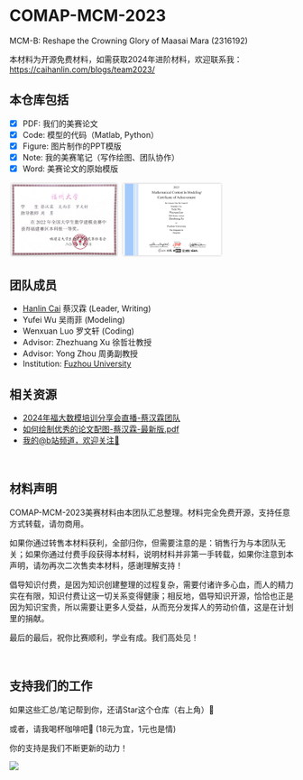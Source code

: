 # COMAP-MCM-2023

MCM-B: Reshape the Crowning Glory of Maasai Mara (2316192)

本材料为开源免费材料，如需获取2024年进阶材料，欢迎联系我：https://caihanlin.com/blogs/team2023/

## 本仓库包括

- [x] PDF: 我们的美赛论文
- [x] Code: 模型的代码（Matlab, Python）
- [x] Figure: 图片制作的PPT模版
- [x] Note: 我的美赛笔记（写作绘图、团队协作）
- [x] Word: 美赛论文的原始模版

<div class="second">
<img src = "Figure/prize/CUMCM-2022.png" width = 38.5%>
<img src = "Figure/prize/IMCM-2023.png" width = 36.0%>
</div>

## 团队成员

- [Hanlin Cai](https://caihanlin.com/) 蔡汉霖 (Leader, Writing)
- Yufei Wu 吴雨菲 (Modeling)
- Wenxuan Luo 罗文轩 (Coding)
- Advisor: Zhezhuang Xu 徐哲壮教授
- Advisor: Yong Zhou 周勇副教授
- Institution: [Fuzhou University](https://www.fzu.edu.cn/)

## 相关资源

- [2024年福大数模培训分享会直播-蔡汉霖团队](https://meeting.tencent.com/user-center/shared-record-info?id=6a5b1dea-3b04-45eb-889b-8c2d347215af&from=3)
- [如何绘制优秀的论文配图-蔡汉霖-最新版.pdf](https://caihanlin.com/mypaper/modeling/figure.pdf)
- [我的@b站频道，欢迎关注🥳](https://space.bilibili.com/594030035)

<br>

## 材料声明

COMAP-MCM-2023美赛材料由本团队汇总整理。材料完全免费开源，支持任意方式转载，请勿商用。

如果你通过转售本材料获利，全部归你，但需要注意的是：销售行为与本团队无关；如果你通过付费手段获得本材料，说明材料并非第一手转载，如果你注意到本声明，请勿再次二次售卖本材料，感谢理解支持！

倡导知识付费，是因为知识创建整理的过程复杂，需要付诸许多心血，而人的精力实在有限，知识付费让这一切关系变得健康；相反地，倡导知识开源，恰恰也正是因为知识宝贵，所以需要让更多人受益，从而充分发挥人的劳动价值，这是在计划里的捐献。

最后的最后，祝你比赛顺利，学业有成。我们高处见！

<br>

## 支持我们的工作

如果这些汇总/笔记帮到你，还请Star这个仓库（右上角）🌟

或者，请我喝杯咖啡吧🥰 (18元为宜，1元也是情)

你的支持是我们不断更新的动力！

<left>
  <img src = "https://s2.loli.net/2022/09/30/LoZAKE2rfN965k4.jpg" width = 32%>
</left>
